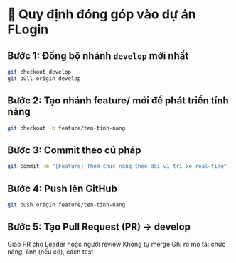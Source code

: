 # 🤝 Quy định đóng góp vào dự án FLogin

## Bước 1: Đồng bộ nhánh `develop` mới nhất

```bash
git checkout develop
git pull origin develop
```

## Bước 2: Tạo nhánh feature/ mới để phát triển tính năng

```bash
git checkout -b feature/ten-tinh-nang
```

## Bước 3: Commit theo cú pháp

```bash
git commit -m "[Feature] Thêm chức năng theo dõi vị trí xe real-time"
```

## Bước 4: Push lên GitHub

```bash
git push origin feature/ten-tinh-nang
```

## Bước 5: Tạo Pull Request (PR) → develop

Giao PR cho Leader hoặc người review
Không tự merge
Ghi rõ mô tả: chức năng, ảnh (nếu có), cách test
